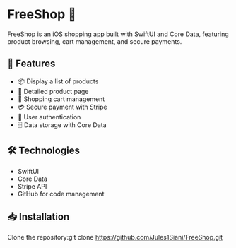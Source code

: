 # FreeShop 🛒
FreeShop is an iOS shopping app built with SwiftUI and Core Data, featuring product browsing, cart management, and secure payments.

## 🚀 Features  
- 📦 Display a list of products  
- 📄 Detailed product page  
- 🛒 Shopping cart management  
- 💳 Secure payment with Stripe  
- 🔐 User authentication  
- 🗄️ Data storage with Core Data  

## 🛠️ Technologies  
- SwiftUI  
- Core Data  
- Stripe API  
- GitHub for code management  

## 📥 Installation
Clone the repository:git clone https://github.com/Jules1Siani/FreeShop.git
